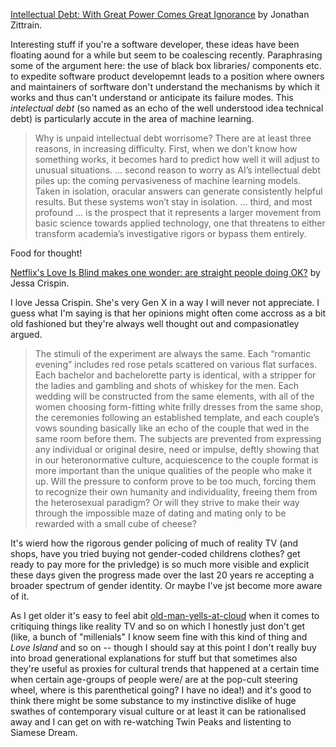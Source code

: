 [Intellectual Debt: With Great Power Comes Great Ignorance](https://medium.com/berkman-klein-center/from-technical-debt-to-intellectual-debt-in-ai-e05ac56a502c) by Jonathan Zittrain. 

Interesting stuff if you're a software developer, these ideas have been floating aound for a while but seem to be coalescing recently. Paraphrasing some of the argument here: the use of black box libraries/ components etc. to expedite software product developemnt leads to a position where owners and maintainers of sorftware don't understand the mechanisms by which it works and thus can't understand or anticipate its failure modes. This _intelectual debt_ (so named as an echo of the well understood idea technical debt) is particularly accute in the area of machine learning. 
<blockquote>
Why is unpaid intellectual debt worrisome? There are at least three reasons, in increasing difficulty. First, when we don’t know how something works, it becomes hard to predict how well it will adjust to unusual situations.
...
second reason to worry as AI’s intellectual debt piles up: the coming pervasiveness of machine learning models. Taken in isolation, oracular answers can generate consistently helpful results. But these systems won’t stay in isolation.
...
third, and most profound ... is the prospect that it represents a larger movement from basic science towards applied technology, one that threatens to either transform academia’s investigative rigors or bypass them entirely.
</blockquote>

Food for thought!

[Netflix's Love Is Blind makes one wonder: are straight people doing OK?](https://www.theguardian.com/global/commentisfree/2020/feb/26/netflix-love-is-blind-experiment-straight-heterosexual-marriage) by Jessa Crispin.

I love Jessa Crispin. She's very Gen X in a way I will never not appreciate. I guess what I'm saying is that her opinions might often come accross as a bit old fashioned but they're always well thought out and compasionatley argued. 

> The stimuli of the experiment are always the same. Each “romantic evening” includes red rose petals scattered on various flat surfaces. Each bachelor and bachelorette party is identical, with a stripper for the ladies and gambling and shots of whiskey for the men. Each wedding will be constructed from the same elements, with all of the women choosing form-fitting white frilly dresses from the same shop, the ceremonies following an established template, and each couple’s vows sounding basically like an echo of the couple that wed in the same room before them. The subjects are prevented from expressing any individual or original desire, need or impulse, deftly showing that in our heteronormative culture, acquiescence to the couple format is more important than the unique qualities of the people who make it up. Will the pressure to conform prove to be too much, forcing them to recognize their own humanity and individuality, freeing them from the heterosexual paradigm? Or will they strive to make their way through the impossible maze of dating and mating only to be rewarded with a small cube of cheese?

It's wierd how the rigorous gender policing of much of reality TV (and shops, have you tried buying not gender-coded childrens clothes? get ready to pay more for the privledge) is so much more visible and explicit these days given the progress made over the last 20 years re accepting a broader spectrum of gender identity. Or maybe I've jst become more aware of it.

As I get older it's easy to feel abit <a href="http://edge.alluremedia.com.au/m/g/2016/06/old-man-yells-at-cloud.jpg">old-man-yells-at-cloud</a> when it comes to critiquing things like reality TV and so on which I honestly just don't get (like, a bunch of "millenials" I know seem fine with this kind of thing and _Love Island_ and so on -- though I should say at this point I don't really buy into broad generational explanations for stuff but that sometimes also they're useful as proxies for cultural trends that happened at a certain time when certain age-groups of people were/ are at the pop-cult steering wheel, where is this parenthetical going? I have no idea!) and it's good to think there might be some substance to my instinctive dislike of huge swathes of contemporary visual culture or at least it can be rationalised away and I can get on with re-watching Twin Peaks and listenting to Siamese Dream.